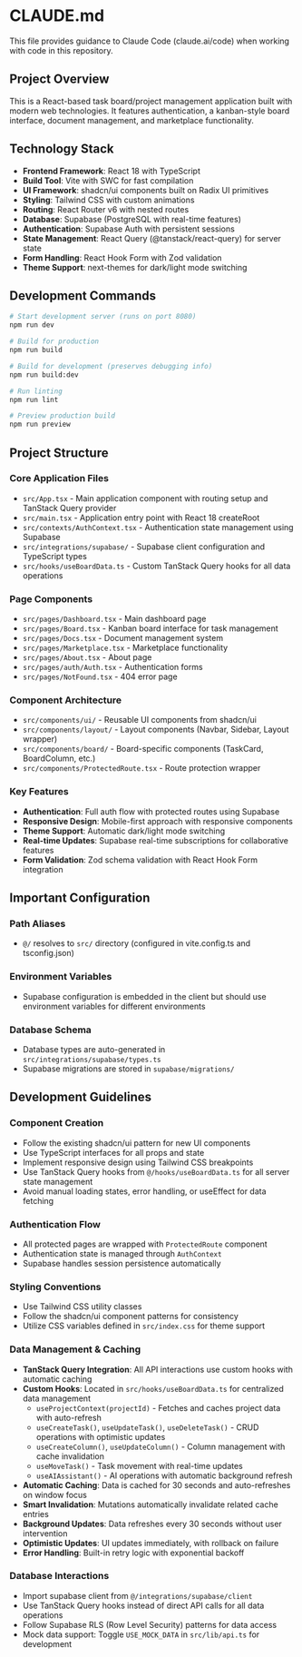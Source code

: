 # CLAUDE.md

This file provides guidance to Claude Code (claude.ai/code) when working with code in this repository.

## Project Overview

This is a React-based task board/project management application built with modern web technologies. It features authentication, a kanban-style board interface, document management, and marketplace functionality.

## Technology Stack

- **Frontend Framework**: React 18 with TypeScript
- **Build Tool**: Vite with SWC for fast compilation
- **UI Framework**: shadcn/ui components built on Radix UI primitives
- **Styling**: Tailwind CSS with custom animations
- **Routing**: React Router v6 with nested routes
- **Database**: Supabase (PostgreSQL with real-time features)
- **Authentication**: Supabase Auth with persistent sessions
- **State Management**: React Query (@tanstack/react-query) for server state
- **Form Handling**: React Hook Form with Zod validation
- **Theme Support**: next-themes for dark/light mode switching

## Development Commands

```bash
# Start development server (runs on port 8080)
npm run dev

# Build for production
npm run build

# Build for development (preserves debugging info)
npm run build:dev

# Run linting
npm run lint

# Preview production build
npm run preview
```

## Project Structure

### Core Application Files
- `src/App.tsx` - Main application component with routing setup and TanStack Query provider
- `src/main.tsx` - Application entry point with React 18 createRoot
- `src/contexts/AuthContext.tsx` - Authentication state management using Supabase
- `src/integrations/supabase/` - Supabase client configuration and TypeScript types
- `src/hooks/useBoardData.ts` - Custom TanStack Query hooks for all data operations

### Page Components
- `src/pages/Dashboard.tsx` - Main dashboard page
- `src/pages/Board.tsx` - Kanban board interface for task management
- `src/pages/Docs.tsx` - Document management system
- `src/pages/Marketplace.tsx` - Marketplace functionality
- `src/pages/About.tsx` - About page
- `src/pages/auth/Auth.tsx` - Authentication forms
- `src/pages/NotFound.tsx` - 404 error page

### Component Architecture
- `src/components/ui/` - Reusable UI components from shadcn/ui
- `src/components/layout/` - Layout components (Navbar, Sidebar, Layout wrapper)
- `src/components/board/` - Board-specific components (TaskCard, BoardColumn, etc.)
- `src/components/ProtectedRoute.tsx` - Route protection wrapper

### Key Features
- **Authentication**: Full auth flow with protected routes using Supabase
- **Responsive Design**: Mobile-first approach with responsive components
- **Theme Support**: Automatic dark/light mode switching
- **Real-time Updates**: Supabase real-time subscriptions for collaborative features
- **Form Validation**: Zod schema validation with React Hook Form integration

## Important Configuration

### Path Aliases
- `@/` resolves to `src/` directory (configured in vite.config.ts and tsconfig.json)

### Environment Variables
- Supabase configuration is embedded in the client but should use environment variables for different environments

### Database Schema
- Database types are auto-generated in `src/integrations/supabase/types.ts`
- Supabase migrations are stored in `supabase/migrations/`

## Development Guidelines

### Component Creation
- Follow the existing shadcn/ui pattern for new UI components
- Use TypeScript interfaces for all props and state
- Implement responsive design using Tailwind CSS breakpoints
- Use TanStack Query hooks from `@/hooks/useBoardData.ts` for all server state management
- Avoid manual loading states, error handling, or useEffect for data fetching

### Authentication Flow
- All protected pages are wrapped with `ProtectedRoute` component
- Authentication state is managed through `AuthContext`
- Supabase handles session persistence automatically

### Styling Conventions
- Use Tailwind CSS utility classes
- Follow the shadcn/ui component patterns for consistency
- Utilize CSS variables defined in `src/index.css` for theme support

### Data Management & Caching
- **TanStack Query Integration**: All API interactions use custom hooks with automatic caching
- **Custom Hooks**: Located in `src/hooks/useBoardData.ts` for centralized data management
  - `useProjectContext(projectId)` - Fetches and caches project data with auto-refresh
  - `useCreateTask()`, `useUpdateTask()`, `useDeleteTask()` - CRUD operations with optimistic updates
  - `useCreateColumn()`, `useUpdateColumn()` - Column management with cache invalidation
  - `useMoveTask()` - Task movement with real-time updates
  - `useAIAssistant()` - AI operations with automatic background refresh
- **Automatic Caching**: Data is cached for 30 seconds and auto-refreshes on window focus
- **Smart Invalidation**: Mutations automatically invalidate related cache entries
- **Background Updates**: Data refreshes every 30 seconds without user intervention
- **Optimistic Updates**: UI updates immediately, with rollback on failure
- **Error Handling**: Built-in retry logic with exponential backoff

### Database Interactions
- Import supabase client from `@/integrations/supabase/client`
- Use TanStack Query hooks instead of direct API calls for all data operations
- Follow Supabase RLS (Row Level Security) patterns for data access
- Mock data support: Toggle `USE_MOCK_DATA` in `src/lib/api.ts` for development
